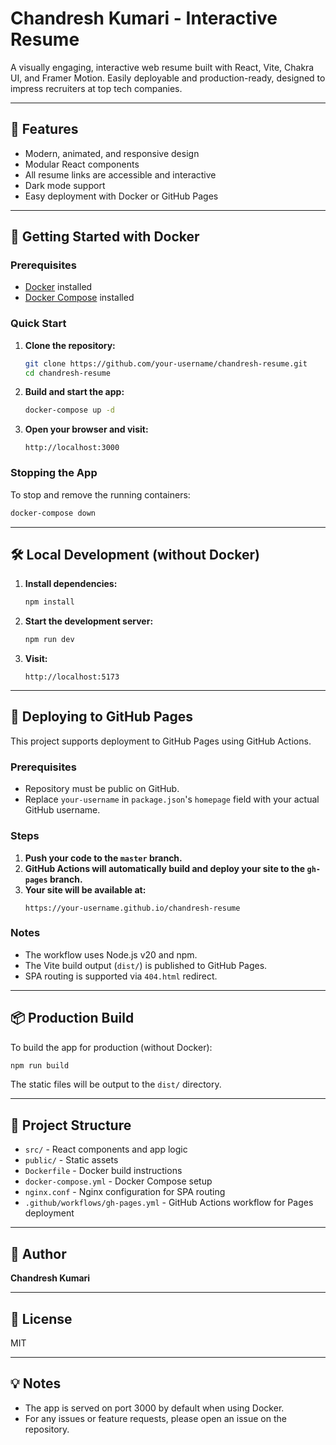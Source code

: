 # Chandresh Kumari - Interactive Resume

A visually engaging, interactive web resume built with React, Vite, Chakra UI, and Framer Motion. Easily deployable and production-ready, designed to impress recruiters at top tech companies.

---

## 🚀 Features

- Modern, animated, and responsive design
- Modular React components
- All resume links are accessible and interactive
- Dark mode support
- Easy deployment with Docker or GitHub Pages

---

## 🐳 Getting Started with Docker

### Prerequisites

- [Docker](https://docs.docker.com/get-docker/) installed
- [Docker Compose](https://docs.docker.com/compose/install/) installed

### Quick Start

1. **Clone the repository:**
   ```sh
   git clone https://github.com/your-username/chandresh-resume.git
   cd chandresh-resume
   ```

2. **Build and start the app:**
   ```sh
   docker-compose up -d
   ```

3. **Open your browser and visit:**
   ```
   http://localhost:3000
   ```

### Stopping the App

To stop and remove the running containers:
```sh
docker-compose down
```

---

## 🛠️ Local Development (without Docker)

1. **Install dependencies:**
   ```sh
   npm install
   ```

2. **Start the development server:**
   ```sh
   npm run dev
   ```

3. **Visit:**
   ```
   http://localhost:5173
   ```

---

## 🚀 Deploying to GitHub Pages

This project supports deployment to GitHub Pages using GitHub Actions.

### Prerequisites

- Repository must be public on GitHub.
- Replace `your-username` in `package.json`'s `homepage` field with your actual GitHub username.

### Steps

1. **Push your code to the `master` branch.**
2. **GitHub Actions will automatically build and deploy your site to the `gh-pages` branch.**
3. **Your site will be available at:**
   ```
   https://your-username.github.io/chandresh-resume
   ```

### Notes

- The workflow uses Node.js v20 and npm.
- The Vite build output (`dist/`) is published to GitHub Pages.
- SPA routing is supported via `404.html` redirect.

---

## 📦 Production Build

To build the app for production (without Docker):

```sh
npm run build
```

The static files will be output to the `dist/` directory.

---

## 📁 Project Structure

- `src/` - React components and app logic
- `public/` - Static assets
- `Dockerfile` - Docker build instructions
- `docker-compose.yml` - Docker Compose setup
- `nginx.conf` - Nginx configuration for SPA routing
- `.github/workflows/gh-pages.yml` - GitHub Actions workflow for Pages deployment

---

## 👤 Author

**Chandresh Kumari**

---

## 📄 License

MIT

---

## 💡 Notes

- The app is served on port 3000 by default when using Docker.
- For any issues or feature requests, please open an issue on the repository.
